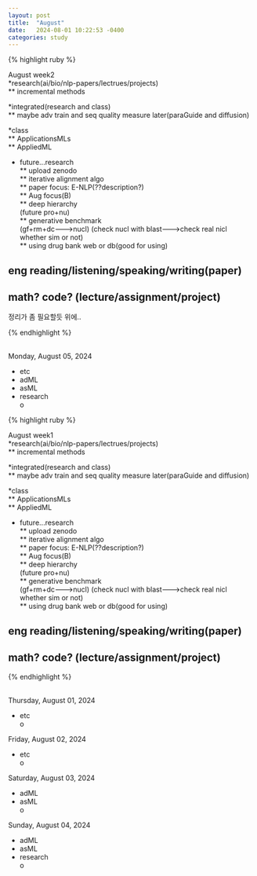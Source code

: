 ```yaml
---
layout: post
title:  "August"
date:   2024-08-01 10:22:53 -0400
categories: study
---
```




{% highlight ruby %}


August week2   
*research(ai/bio/nlp-papers/lectrues/projects)  
** incremental methods 

*integrated(research and class)  
** maybe adv train and seq quality measure later(paraGuide and diffusion)    

*class  
** ApplicationsMLs      
** AppliedML   


* future...research    
** upload zenodo    
** iterative alignment algo  
** paper focus: E-NLP(??description?)    
** Aug focus(B)  
** deep hierarchy    
(future pro+nu)  
** generative benchmark  
(gf+rm+dc--->nucl)
(check nucl with blast--->check real nicl whether sim or not)  
** using drug bank web or db(good for using)  


## eng reading/listening/speaking/writing(paper)  
## math? code? (lecture/assignment/project)    

정리가 좀 필요할듯 위에..  

{% endhighlight %}  
<br/>

Monday, August 05, 2024  
* etc  
* adML  
* asML  
* research  
o  






{% highlight ruby %}


August week1   
*research(ai/bio/nlp-papers/lectrues/projects)  
** incremental methods 

*integrated(research and class)  
** maybe adv train and seq quality measure later(paraGuide and diffusion)    

*class  
** ApplicationsMLs      
** AppliedML   


* future...research    
** upload zenodo    
** iterative alignment algo  
** paper focus: E-NLP(??description?)    
** Aug focus(B)  
** deep hierarchy    
(future pro+nu)  
** generative benchmark  
(gf+rm+dc--->nucl)
(check nucl with blast--->check real nicl whether sim or not)  
** using drug bank web or db(good for using)  


## eng reading/listening/speaking/writing(paper)  
## math? code? (lecture/assignment/project)    

{% endhighlight %}  
<br/>




Thursday, August 01, 2024  
* etc  
o  


Friday, August 02, 2024  
* etc  
o  

Saturday, August 03, 2024  
* adML  
* asML  
o  

Sunday, August 04, 2024  
* adML  
* asML  
* research  
o  


